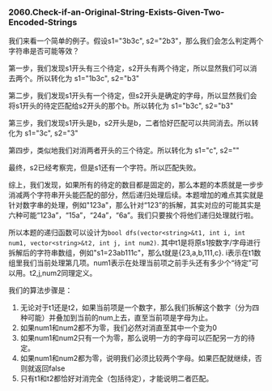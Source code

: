 ### 2060.Check-if-an-Original-String-Exists-Given-Two-Encoded-Strings

我们来看一个简单的例子。假设s1="3b3c", s2="2b3"，那么我们会怎么判定两个字符串是否可能等效？

第一步，我们发现s1开头有三个待定，s2开头有两个待定，所以显然我们可以消去两个。所以转化为 s1="1b3c", s2="b3"

第二步，我们发现s1开头有一个待定，但s2开头是确定的字母，所以显然我们会将s1开头的待定匹配给s2开头的那个b。所以转化为 s1="b3c", s2="b3"

第三步，我们发现s1开头是b，s2开头是b，二者恰好匹配可以共同消去。所以转化为 s1="3c", s2="3"

第四步，类似地我们对消两者开头的三个待定。所以转化为 s1="c", s2=""

最终，s2已经考察完，但是s1还有一个字符。所以匹配失败。

综上，我们发现，如果所有的待定的数目都是固定的，那么本题的本质就是一步步消减两个字符串开头能匹配的部分，然后递归处理后续。本题增加的难点其实就是针对数字串的处理，例如"123a"，那么针对“123”的拆解，其实对应的可能其实是六种可能“123a”，“15a”，“24a”，“6a”。我们只要挨个将他们递归处理就行啦。

所以本题的递归函数可以设计为```bool dfs(vector<string>&t1, int i, int num1, vector<string>&t2, int j, int num2)```. 其中t1是将原s1按数字/字母进行拆解后的字符串数组，例如"s1=23ab111c"，那么t就是{23,a,b,111,c}. i表示在t1数组里我们当前处理第几项。num1表示在处理当前项之前手头还有多少个“待定”可以用。t2,j,num2同理定义。

我们的算法步骤是：

1. 无论对于t1还是t2，如果当前项是一个数字，那么我们拆解这个数字（分为四种可能）并叠加到当前的num上去，直至当前项是字母为止。
2. 如果num1和num2都不为零，我们必然对消直至其中一个变为0
3. 如果num1和num2只有一个为零，那么说明一方的字母可以匹配另一方的待定。
4. 如果num1和num2都为零，说明我们必须比较两个字母。如果匹配就继续，否则就返回false
5. 只有t1和t2都恰好对消完全（包括待定），才能说明二者匹配。
